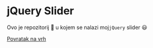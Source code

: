 # **jQuery Slider**
Ovo je repozitorij :memo: u kojem se nalazi moj```jQuery``` slider :smiley: 


[Povratak na vrh](#Markdown-vježba)

